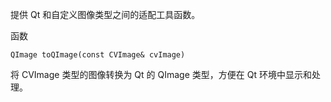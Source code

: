 提供 Qt 和自定义图像类型之间的适配工具函数。

函数 

```
QImage toQImage(const CVImage& cvImage)
```

将 CVImage 类型的图像转换为 Qt 的 QImage 类型，方便在 Qt 环境中显示和处理。